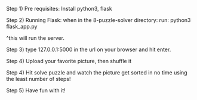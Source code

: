 Step 1) Pre requisites: Install python3, flask

Step 2) Running Flask: when in the 8-puzzle-solver directory: run: python3 flask_app.py

^this will run the server.

Step 3) type 127.0.0.1:5000 in the url on your browser and hit enter.

Step 4) Upload your favorite picture, then shuffle it

Step 4) Hit solve puzzle and watch the picture get sorted in no time using the least number of steps!

Step 5) Have fun with it!


